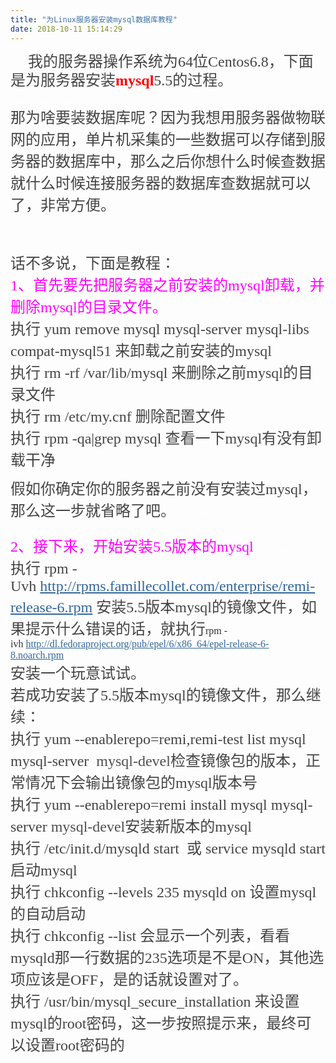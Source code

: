 ```yaml
---
title: "为Linux服务器安装mysql数据库教程"
date: 2018-10-11 15:14:29
---
```


<p style="word-wrap: break-word; margin-bottom: 0px; padding: 0px; color: rgb(68, 68, 68); font-family: Tahoma, &quot;Microsoft Yahei&quot;, Simsun; line-height: 30px; text-indent: 2em;"><font size="5" style="word-wrap: break-word;">我的服务器操作系统为64位Centos6.8，下面是为服务器安装<span style="word-wrap: break-word; font-weight: 700;"><font color="#FF0000" style="word-wrap: break-word;">mysql</font></span>5.5的过程。</font></p><p><font class="jammer" style="word-wrap: break-word; font-size: 10px; color: rgb(255, 255, 255); font-family: Tahoma, &quot;Microsoft Yahei&quot;, Simsun;">" X/ B/ a) ^% D+ K2 a' f</font><br style="word-wrap: break-word; color: rgb(68, 68, 68); font-family: Tahoma, &quot;Microsoft Yahei&quot;, Simsun;"><font size="5" style="word-wrap: break-word; color: rgb(68, 68, 68); font-family: Tahoma, &quot;Microsoft Yahei&quot;, Simsun;">那为啥要装数据库呢？因为我想用服务器做物联网的应用，单片机采集的一些数据可以存储到服务器的数据库中，那么之后你想什么时候查数据就什么时候连接服务器的数据库查数据就可以了，非常方便。</font></p><p><font size="5" style="word-wrap: break-word; color: rgb(68, 68, 68); font-family: Tahoma, &quot;Microsoft Yahei&quot;, Simsun;"><br></font><br style="word-wrap: break-word; color: rgb(68, 68, 68); font-family: Tahoma, &quot;Microsoft Yahei&quot;, Simsun;"><font size="5" style="word-wrap: break-word; color: rgb(68, 68, 68); font-family: Tahoma, &quot;Microsoft Yahei&quot;, Simsun;">话不多说，下面是教程：</font><br style="word-wrap: break-word; color: rgb(68, 68, 68); font-family: Tahoma, &quot;Microsoft Yahei&quot;, Simsun;"><font size="5" style="word-wrap: break-word; color: rgb(68, 68, 68); font-family: Tahoma, &quot;Microsoft Yahei&quot;, Simsun;"><font color="#ff00ff" style="word-wrap: break-word;">1、首先要先把服务器之前安装的mysql卸载，并删除mysql的目录文件。</font></font><font class="jammer" style="word-wrap: break-word; font-size: 10px; color: rgb(255, 255, 255); font-family: Tahoma, &quot;Microsoft Yahei&quot;, Simsun;">- N0 u( S" ^7 e: ~. b6 ~</font><br style="word-wrap: break-word; color: rgb(68, 68, 68); font-family: Tahoma, &quot;Microsoft Yahei&quot;, Simsun;"><font size="5" style="word-wrap: break-word; color: rgb(68, 68, 68); font-family: Tahoma, &quot;Microsoft Yahei&quot;, Simsun;">执行 yum remove mysql mysql-server mysql-libs compat-mysql51 来卸载之前安装的mysql</font><br style="word-wrap: break-word; color: rgb(68, 68, 68); font-family: Tahoma, &quot;Microsoft Yahei&quot;, Simsun;"><font size="5" style="word-wrap: break-word; color: rgb(68, 68, 68); font-family: Tahoma, &quot;Microsoft Yahei&quot;, Simsun;">执行 rm -rf /var/lib/mysql 来删除之前mysql的目录文件</font><br style="word-wrap: break-word; color: rgb(68, 68, 68); font-family: Tahoma, &quot;Microsoft Yahei&quot;, Simsun;"><font size="5" style="word-wrap: break-word; color: rgb(68, 68, 68); font-family: Tahoma, &quot;Microsoft Yahei&quot;, Simsun;">执行 rm /etc/my.cnf 删除配置文件</font><br style="word-wrap: break-word; color: rgb(68, 68, 68); font-family: Tahoma, &quot;Microsoft Yahei&quot;, Simsun;"><font size="5" style="word-wrap: break-word; color: rgb(68, 68, 68); font-family: Tahoma, &quot;Microsoft Yahei&quot;, Simsun;">执行 rpm -qa|grep mysql 查看一下mysql有没有卸载干净</font><br style="word-wrap: break-word; color: rgb(68, 68, 68); font-family: Tahoma, &quot;Microsoft Yahei&quot;, Simsun;"><font class="jammer" style="word-wrap: break-word; font-size: 10px; color: rgb(255, 255, 255); font-family: Tahoma, &quot;Microsoft Yahei&quot;, Simsun;">/ ]7 W1 s0 ?2 ~/ g</font><br style="word-wrap: break-word; color: rgb(68, 68, 68); font-family: Tahoma, &quot;Microsoft Yahei&quot;, Simsun;"><font size="5" style="word-wrap: break-word; color: rgb(68, 68, 68); font-family: Tahoma, &quot;Microsoft Yahei&quot;, Simsun;">假如你确定你的服务器之前没有安装过mysql，那么这一步就省略了吧。</font><font class="jammer" style="word-wrap: break-word; font-size: 10px; color: rgb(255, 255, 255); font-family: Tahoma, &quot;Microsoft Yahei&quot;, Simsun;">0 u9 r+ j" I% N+ r/ {, l</font><br style="word-wrap: break-word; color: rgb(68, 68, 68); font-family: Tahoma, &quot;Microsoft Yahei&quot;, Simsun;"><font size="5" style="word-wrap: break-word; color: rgb(68, 68, 68); font-family: Tahoma, &quot;Microsoft Yahei&quot;, Simsun;"><font class="jammer" style="word-wrap: break-word; font-size: 10px; color: rgb(255, 255, 255);">5 u" S! |: b! W&nbsp;&nbsp;F</font><br style="word-wrap: break-word;"></font><font class="jammer" style="word-wrap: break-word; font-size: 10px; color: rgb(255, 255, 255); font-family: Tahoma, &quot;Microsoft Yahei&quot;, Simsun;">&amp; a1 B; h&nbsp;&nbsp;v. S/ P- _# j1 I4 R</font><br style="word-wrap: break-word; color: rgb(68, 68, 68); font-family: Tahoma, &quot;Microsoft Yahei&quot;, Simsun;"><font size="5" style="word-wrap: break-word; color: rgb(68, 68, 68); font-family: Tahoma, &quot;Microsoft Yahei&quot;, Simsun;"><font color="#ff00ff" style="word-wrap: break-word;">2、接下来，开始安装5.5版本的mysql</font></font><font class="jammer" style="word-wrap: break-word; font-size: 10px; color: rgb(255, 255, 255); font-family: Tahoma, &quot;Microsoft Yahei&quot;, Simsun;"># _* d! j. I. n+ \8 G" ~</font><br style="word-wrap: break-word; color: rgb(68, 68, 68); font-family: Tahoma, &quot;Microsoft Yahei&quot;, Simsun;"><font size="5" style="word-wrap: break-word; color: rgb(68, 68, 68); font-family: Tahoma, &quot;Microsoft Yahei&quot;, Simsun;">执行 rpm -Uvh&nbsp;<a href="http://rpms.famillecollet.com/enterprise/remi-release-6.rpm" target="_blank" style="word-wrap: break-word; color: rgb(51, 102, 153); text-decoration-line: underline;">http://rpms.famillecollet.com/enterprise/remi-release-6.rpm</a>&nbsp;安装5.5版本mysql的镜像文件，如果提示什么错误的话，就执行</font><font color="#333333" style="word-wrap: break-word; font-family: Tahoma, &quot;Microsoft Yahei&quot;, Simsun;"><font face="&amp;quot;" style="word-wrap: break-word;"><font style="word-wrap: break-word; font-size: 16px;">rpm -ivh&nbsp;</font></font></font><font style="word-wrap: break-word; font-family: Tahoma, &quot;Microsoft Yahei&quot;, Simsun; color: rgb(63, 136, 191);"><font face="&amp;quot;" style="word-wrap: break-word;"><font style="word-wrap: break-word; font-size: 16px;"><a href="http://dl.fedoraproject.org/pub/epel/6/x86_64/epel-release-6-8.noarch.rpm" target="_blank" style="word-wrap: break-word; color: rgb(51, 102, 153); text-decoration-line: underline;">http://dl.fedoraproject.org/pub/epel/6/x86_64/epel-release-6-8.noarch.rpm</a></font></font></font><font class="jammer" style="word-wrap: break-word; font-size: 10px; color: rgb(255, 255, 255); font-family: Tahoma, &quot;Microsoft Yahei&quot;, Simsun;">&amp; I* J9 M+ O, |. b</font><br style="word-wrap: break-word; color: rgb(68, 68, 68); font-family: Tahoma, &quot;Microsoft Yahei&quot;, Simsun;"><font size="5" style="word-wrap: break-word; color: rgb(68, 68, 68); font-family: Tahoma, &quot;Microsoft Yahei&quot;, Simsun;">安装一个玩意试试。</font><font class="jammer" style="word-wrap: break-word; font-size: 10px; color: rgb(255, 255, 255); font-family: Tahoma, &quot;Microsoft Yahei&quot;, Simsun;">! V) r% o7 j# g9 U</font><br style="word-wrap: break-word; color: rgb(68, 68, 68); font-family: Tahoma, &quot;Microsoft Yahei&quot;, Simsun;"><font size="5" style="word-wrap: break-word; color: rgb(68, 68, 68); font-family: Tahoma, &quot;Microsoft Yahei&quot;, Simsun;">若成功安装了5.5版本mysql的镜像文件，那么继续：</font><br style="word-wrap: break-word; color: rgb(68, 68, 68); font-family: Tahoma, &quot;Microsoft Yahei&quot;, Simsun;"><font size="5" style="word-wrap: break-word; color: rgb(68, 68, 68); font-family: Tahoma, &quot;Microsoft Yahei&quot;, Simsun;">执行 yum --enablerepo=remi,remi-test list mysql mysql-server&nbsp;&nbsp;</font><font color="#4f4f4f" style="word-wrap: break-word; font-family: Tahoma, &quot;Microsoft Yahei&quot;, Simsun;"><font face="-apple-system, &amp;quot;" style="word-wrap: break-word;"><font size="5" style="word-wrap: break-word;">mysql-devel</font></font></font><font size="5" style="word-wrap: break-word; color: rgb(68, 68, 68); font-family: Tahoma, &quot;Microsoft Yahei&quot;, Simsun;">检查镜像包的版本，正常情况下会输出镜像包的mysql版本号</font><br style="word-wrap: break-word; color: rgb(68, 68, 68); font-family: Tahoma, &quot;Microsoft Yahei&quot;, Simsun;"><font size="5" style="word-wrap: break-word; color: rgb(68, 68, 68); font-family: Tahoma, &quot;Microsoft Yahei&quot;, Simsun;">执行 yum --enablerepo=remi install mysql mysql-server&nbsp;</font><font color="#4f4f4f" style="word-wrap: break-word; font-family: Tahoma, &quot;Microsoft Yahei&quot;, Simsun;"><font face="-apple-system, &amp;quot;" style="word-wrap: break-word;"><font size="5" style="word-wrap: break-word;">mysql-devel</font></font></font><font size="5" style="word-wrap: break-word; color: rgb(68, 68, 68); font-family: Tahoma, &quot;Microsoft Yahei&quot;, Simsun;">安装新版本的mysql</font><br style="word-wrap: break-word; color: rgb(68, 68, 68); font-family: Tahoma, &quot;Microsoft Yahei&quot;, Simsun;"><font size="5" style="word-wrap: break-word; color: rgb(68, 68, 68); font-family: Tahoma, &quot;Microsoft Yahei&quot;, Simsun;">执行 /etc/init.d/mysqld start&nbsp;&nbsp;或 service mysqld start 启动mysql</font><font class="jammer" style="word-wrap: break-word; font-size: 10px; color: rgb(255, 255, 255); font-family: Tahoma, &quot;Microsoft Yahei&quot;, Simsun;">$ j% \" }&nbsp;&nbsp;\) H9 K8 `" `</font><br style="word-wrap: break-word; color: rgb(68, 68, 68); font-family: Tahoma, &quot;Microsoft Yahei&quot;, Simsun;"><font size="5" style="word-wrap: break-word; color: rgb(68, 68, 68); font-family: Tahoma, &quot;Microsoft Yahei&quot;, Simsun;">执行 chkconfig --levels 235 mysqld on 设置mysql的自动启动</font><br style="word-wrap: break-word; color: rgb(68, 68, 68); font-family: Tahoma, &quot;Microsoft Yahei&quot;, Simsun;"><font size="5" style="word-wrap: break-word; color: rgb(68, 68, 68); font-family: Tahoma, &quot;Microsoft Yahei&quot;, Simsun;">执行 chkconfig --list 会显示一个列表，看看mysqld那一行数据的235选项是不是ON，其他选项应该是OFF，是的话就设置对了。</font><font class="jammer" style="word-wrap: break-word; font-size: 10px; color: rgb(255, 255, 255); font-family: Tahoma, &quot;Microsoft Yahei&quot;, Simsun;">&nbsp;&nbsp;S&nbsp;&nbsp;r5 W2 U% e</font><br style="word-wrap: break-word; color: rgb(68, 68, 68); font-family: Tahoma, &quot;Microsoft Yahei&quot;, Simsun;"><font size="5" style="word-wrap: break-word; color: rgb(68, 68, 68); font-family: Tahoma, &quot;Microsoft Yahei&quot;, Simsun;">执行 /usr/bin/mysql_secure_installation 来设置mysql的root密码，这一步按照提示来，最终可以设置root密码的</font><font class="jammer" style="word-wrap: break-word; font-size: 10px; color: rgb(255, 255, 255); font-family: Tahoma, &quot;Microsoft Yahei&quot;, Simsun;">; e+ l( w&nbsp;&nbsp;?&amp; c</font><br style="word-wrap: break-word; color: rgb(68, 68, 68); font-family: Tahoma, &quot;Microsoft Yahei&quot;, Simsun;"></p>
